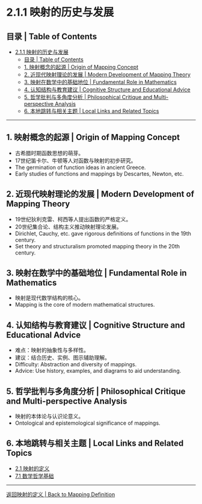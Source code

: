 # 2.1.1 映射的历史与发展

## 目录 | Table of Contents

- [2.1.1 映射的历史与发展](#211-映射的历史与发展)
  - [目录 | Table of Contents](#目录--table-of-contents)
  - [1. 映射概念的起源 | Origin of Mapping Concept](#1-映射概念的起源--origin-of-mapping-concept)
  - [2. 近现代映射理论的发展 | Modern Development of Mapping Theory](#2-近现代映射理论的发展--modern-development-of-mapping-theory)
  - [3. 映射在数学中的基础地位 | Fundamental Role in Mathematics](#3-映射在数学中的基础地位--fundamental-role-in-mathematics)
  - [4. 认知结构与教育建议 | Cognitive Structure and Educational Advice](#4-认知结构与教育建议--cognitive-structure-and-educational-advice)
  - [5. 哲学批判与多角度分析 | Philosophical Critique and Multi-perspective Analysis](#5-哲学批判与多角度分析--philosophical-critique-and-multi-perspective-analysis)
  - [6. 本地跳转与相关主题 | Local Links and Related Topics](#6-本地跳转与相关主题--local-links-and-related-topics)

---

## 1. 映射概念的起源 | Origin of Mapping Concept

- 古希腊时期函数思想的萌芽。
- 17世纪笛卡尔、牛顿等人对函数与映射的初步研究。
- The germination of function ideas in ancient Greece.
- Early studies of functions and mappings by Descartes, Newton, etc.

## 2. 近现代映射理论的发展 | Modern Development of Mapping Theory

- 19世纪狄利克雷、柯西等人提出函数的严格定义。
- 20世纪集合论、结构主义推动映射理论发展。
- Dirichlet, Cauchy, etc. gave rigorous definitions of functions in the 19th century.
- Set theory and structuralism promoted mapping theory in the 20th century.

## 3. 映射在数学中的基础地位 | Fundamental Role in Mathematics

- 映射是现代数学结构的核心。
- Mapping is the core of modern mathematical structures.

## 4. 认知结构与教育建议 | Cognitive Structure and Educational Advice

- 难点：映射的抽象性与多样性。
- 建议：结合历史、实例、图示辅助理解。
- Difficulty: Abstraction and diversity of mappings.
- Advice: Use history, examples, and diagrams to aid understanding.

## 5. 哲学批判与多角度分析 | Philosophical Critique and Multi-perspective Analysis

- 映射的本体论与认识论意义。
- Ontological and epistemological significance of mappings.

## 6. 本地跳转与相关主题 | Local Links and Related Topics

- [2.1 映射的定义](../2.1-映射的定义.md)
- [7.1 数学哲学基础](../../7-数学哲学与认知/7.1-数学哲学基础.md)

---

[返回映射的定义 | Back to Mapping Definition](../2.1-映射的定义.md)
